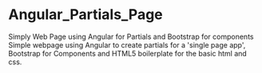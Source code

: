 # Angular_Partials_Page
Simply Web Page using Angular for Partials and Bootstrap for components
<br>
Simple webpage using Angular to create partials for a 'single page app', Bootstrap for Components and HTML5 boilerplate for the basic html and css.
